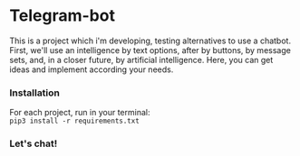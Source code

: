 # Telegram-bot
This is a project which i'm developing, testing alternatives to use a chatbot. First, we'll use an intelligence by text options, after by buttons, by message sets, and, in a closer future, by artificial intelligence. Here, you can get ideas and implement according your needs.

### Installation
For each project, run in your terminal:<br>`pip3 install -r requirements.txt`

### Let's chat!
